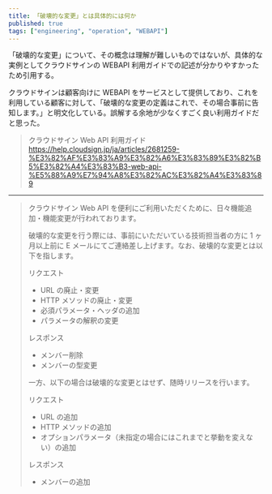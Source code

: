 ```yaml
---
title: 「破壊的な変更」とは具体的には何か
published: true
tags: ["engineering", "operation", "WEBAPI"]
---
```


「破壊的な変更」について、その概念は理解が難しいものではないが、具体的な実例としてクラウドサインの WEBAPI 利用ガイドでの記述が分かりやすかったため引用する。

クラウドサインは顧客向けに WEBAPI をサービスとして提供しており、これを利用している顧客に対して、「破壊的な変更の定義はこれで、その場合事前に告知します。」と明文化している。誤解する余地が少なくすごく良い利用ガイドだと思った。

> クラウドサイン Web API 利用ガイド
> https://help.cloudsign.jp/ja/articles/2681259-%E3%82%AF%E3%83%A9%E3%82%A6%E3%83%89%E3%82%B5%E3%82%A4%E3%83%B3-web-api-%E5%88%A9%E7%94%A8%E3%82%AC%E3%82%A4%E3%83%89

---

> クラウドサイン Web API を便利にご利用いただくために、日々機能追加・機能変更が行われております。
>
> 破壊的な変更を行う際には、事前にいただいている技術担当者の方に 1 ヶ月以上前に E メールにてご連絡差し上げます。なお、破壊的な変更とは以下を指します。
>
> リクエスト
>
> - URL の廃止・変更
> - HTTP メソッドの廃止・変更
> - 必須パラメータ・ヘッダの追加
> - パラメータの解釈の変更
>
> レスポンス
>
> - メンバー削除
> - メンバーの型変更
>
> 一方、以下の場合は破壊的な変更とはせず、随時リリースを行います。
>
> リクエスト
>
> - URL の追加
> - HTTP メソッドの追加
> - オプションパラメータ（未指定の場合にはこれまでと挙動を変えない）の追加
>
> レスポンス
>
> - メンバーの追加
